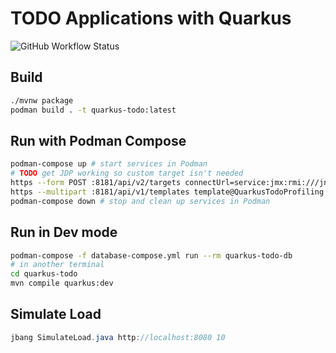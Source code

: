 # TODO Applications with Quarkus

![GitHub Workflow Status](https://img.shields.io/github/workflow/status/cescoffier/quarkus-todo-app/Build)

## Build

```bash
./mvnw package
podman build . -t quarkus-todo:latest
```

## Run with Podman Compose

```bash
podman-compose up # start services in Podman
# TODO get JDP working so custom target isn't needed
https --form POST :8181/api/v2/targets connectUrl=service:jmx:rmi:///jndi/rmi://quarkus-todo-backend:9999/jmxrmi alias=quarkus
https --multipart :8181/api/v1/templates template@QuarkusTodoProfiling.jfc
podman-compose down # stop and clean up services in Podman
```


## Run in Dev mode

```bash
podman-compose -f database-compose.yml run --rm quarkus-todo-db
# in another terminal
cd quarkus-todo
mvn compile quarkus:dev
```

## Simulate Load

```java
jbang SimulateLoad.java http://localhost:8080 10
```
